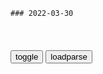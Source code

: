 ```tip
### 2022-03-30
```

<table id="tbc" style="white-space:pre-wrap">
</table>
<button onclick="toggleb()">toggle</button>
<button onclick="loadparse()">loadparse</button>
<br>
<!-- 🌸<br>🍅-　-🍑<hr>🍀 -->
<pre>
<textarea rows="30" cols="100" style="display: none" id="tar">

这些“坏习惯”，是高智商的表现
https://mbd.baidu.com/newspage/data/videolanding?nid=sv_3070574485245070914&sourceFrom=pc_feedlist

话痨，模仿，恶作剧，好动。

<font size="1" style="color:#DCDCDC">2022-03-30</font>

慈父、领袖、钢铁之人，斯大林与苏联的崛起(z)
https://xw.qq.com/cmsid/20210511V0F06G00

<font size="1" style="color:#DCDCDC">2022-03-30</font>

儿皇帝诞生，契丹南下拥立石敬瑭，他们为何不自己统治z原？|李从珂|李嗣源|后唐_网易订阅
https://www.163.com/dy/article/H3HREKLO0543KEPL.html

<font size="1" style="color:#DCDCDC">2022-03-30</font>

石敬瑭叫儿皇帝的原因是什么 石敬瑭为什么要割让燕云十六州|李嗣源|后唐|李从珂|李存勖_网易订阅
https://www.163.com/dy/article/H2VRIA3R0543UA0L.html

<font size="1" style="color:#DCDCDC">2022-03-30</font>

后晋高祖石敬瑭——认贼作父的儿皇帝_石敬唐_契丹_李从珂
http://news.sohu.com/a/528655005_121294408

<font size="1" style="color:#DCDCDC">2022-03-30</font>

https://slack-imgs.com/?url=https://i.pinimg.com/originals/82/16/d1/8216d1680a70a9b1492770b2fd05c7b9.jpg

https://slack-imgs.com/?url=https://i.pinimg.com/236x/82/16/d1/8216d1680a70a9b1492770b2fd05c7b9.jpg

肯德基提供免费素材给盗图商家：无法忍受图片分辨率太低
https://mbd.baidu.com/newspage/data/videolanding?nid=sv_13401430657494306427

<font size="1" style="color:#DCDCDC">2022-03-30</font>

欢乐颂：樊胜美谙熟人情世故，却是个办公室油子，安迪替她可惜！
https://mbd.baidu.com/newspage/data/videolanding?nid=sv_7078515371711064414&sourceFrom=rec

<font size="1" style="color:#DCDCDC">2022-03-30</font>

欢乐颂：曲筱绡请大家吃饭，邱莹莹：大款请客，不去白不去！
https://mbd.baidu.com/newspage/data/videolanding?nid=sv_10070054373209645333&sourceFrom=pc_feedlist

一对男女首先他们需要有身体交流的需求，然后再升华到精神思想交流的需求。

我怕他装正经装久了，连恋爱都不会谈了。

是我的问题，我不喜欢跟人亲密接触，我有生理排斥。

他在我眼里非常有魅力，他的学识让他整个人都熠熠生辉。我认为性感不一定只是肌肉，还有美貌，我认为的性感，应该是内在散发出来的迷人魅力。

没有人能真的冷淡，要么就是你找错人了，要么你就真的需要看心理医生。

喝醉了，没听见。（逃避）

<font size="1" style="color:#DCDCDC">2022-03-30</font>

m甸g防军总司令m昂莱：任何寻求推f军方管z的团体都将被歼灭__财经头条
https://cj.sina.com.cn/articles/view/1643971635/m61fd043303300wy2o

<font size="1" style="color:#DCDCDC">2022-03-30</font>

如果你特别想念一个人，却怎么也见不到他，就看看这个视频吧
https://mbd.baidu.com/newspage/data/videolanding?nid=sv_18284184370681702750&sourceFrom=pc_feedlist

可惜大多数人缘分浅情深，
梦醒时只能独自面对黑黑的夜空，不见鹿，不见鲸，也不见那个想念的人。

j油打了醋
美食领域爱好者
我初恋，我从喜欢到现在，几乎年年都能梦到他十次左右，但见过他之后，梦到的还是年少时的他。

<font size="1" style="color:#DCDCDC">2022-03-30</font>

访戴天山道士不遇_百度百科
https://baike.baidu.com/item/%E8%AE%BF%E6%88%B4%E5%A4%A9%E5%B1%B1%E9%81%93%E5%A3%AB%E4%B8%8D%E9%81%87

树深时见鹿，溪午不闻钟。

<font size="1" style="color:#DCDCDC">2022-03-30</font>

复制粘贴一句你喜欢的文案吧_腾讯新闻
https://new.qq.com/omn/20220318/20220318A06NME00.html

梦醒时夜续，不见鹿，不见鲸，也不见你。

<font size="1" style="color:#DCDCDC">2022-03-30</font>

g产凌凌漆：女特工本想补刀，凌凌漆却拿出白玫瑰，女特工心软了
https://mbd.baidu.com/newspage/data/videolanding?nid=sv_387516619801297731&sourceFrom=pc_feedlist

需要这么卖命吗？神经啊？

<font size="1" style="color:#DCDCDC">2022-03-30</font>

鹿鼎记：陈近南和周星驰这段对话，看懂比毒鸡汤有用多了，贼精辟
https://mbd.baidu.com/newspage/data/videolanding?nid=sv_13032552200984013992&sourceFrom=pc_feedlist

读过书明事理的人，大多数已经在清廷里面当g了，所以如果我们要对抗清廷，就要用一些蠢一点的人。对付那些蠢人，就绝不可以跟他们说真话，必须要用宗教形式来催眠他们，使他们觉得所做的事情都是对的。所以反清复明只不过是一句口号，跟阿弥陀佛其实都是一样。
总之，如果成功的话，就有无数的银两跟女人，你愿不愿意去？

这一本只不过是绝世武功的目录，那一堆才是绝世武功的秘籍。a龖囗囗

看了就九死一生，不看就十死无生。

要不然将来死在自己人手里面，那就太不值得了。

<font size="1" style="color:#DCDCDC">2022-03-30</font>

日剧：石原里美向小栗旬撒娇，表情好苏啊，我又可以了
https://mbd.baidu.com/newspage/data/videolanding?nid=sv_5110520234643984952&sourceFrom=pc_feedlist

与其通过网络实时分享信息和数据，还不如直接见面说话，更好地理解对方的心意。

现在除了见面，我想应该不会有比这更好的交流方式了把。

<font size="1" style="color:#DCDCDC">2022-03-30</font>

隔离日记③｜湖大隔离餐，6个套餐供选择，吃完胖5斤
https://mbd.baidu.com/newspage/data/landingsuper?context=%7B%22nid%22%3A%22news_9598248262950489163%22%7D&n_type=-1&p_from=-1

<font size="1" style="color:#DCDCDC">2022-03-30</font>

82年，松下3寸迷你CRT彩电，当年电路有这个集成度，真的很强
https://mbd.baidu.com/newspage/data/videolanding?nid=sv_4861119172469454717&sourceFrom=pc_feedlist

<font size="1" style="color:#DCDCDC">2022-03-30</font>

奇荒：人吃人犬吃犬，这家不敢走到那家去，饥荒惨状惨不忍睹
https://mbd.baidu.com/newspage/data/videolanding?nid=sv_539058085059624507&sourceFrom=pc_feedlist

这家不敢走到那家去，
你去了就出不来了，他就把你吃了。

在窝里动弹都动弹不了，哪个人能动弹，就把你s了，吃了，这样一家人就能活。

家里头如果人死了以后，他的亲人不敢哭，一哭怕引起邻居的注意，知道这个家里死人了，半夜或者后期就有人来偷这个尸体了。

清代王庸《流m记》
某于乡称善人，一日过邻村，遇众割一人，血肉狼藉。某见之，慨然兴叹，某本为众所识，众闻叹声，疑曰：尔将以我辈为忍耶？某见众变色，解之曰：吾绝食两三日，自叹来迟，不能籍众力一饱耳。众曰，果尔，我辈非得食独饱者，因各出所得分馈之，某受之归。谓价人曰：今日若非转机捷，此时已肉入人俎矣。

忻州王希龙《忆清堂文集·丁丑大荒记》
那一块胳膊上的肌肉，这块肉要比腹部这块肉好吃。

<font size="1" style="color:#DCDCDC">2022-03-30</font>

回顾郎咸平说：耐克的广告是随便打打？其实早就牢牢抓住我们的心
https://mbd.baidu.com/newspage/data/videolanding?nid=sv_4152333747090187500&sourceFrom=pc_feedlist

我们zg人是不喜欢面对问题的m族，我们也是不喜欢解决问题的m族，我们更不希望别人来批评我们的问题。

黄仁宇《万历十五年》

<font size="1" style="color:#DCDCDC">2022-03-30</font>

回顾郎咸平说：03年之前美g大豆比东北大豆还便宜，怎么就涨价了
https://mbd.baidu.com/newspage/data/videolanding?nid=sv_10043934176363521554&sourceFrom=pc_feedlist

<font size="1" style="color:#DCDCDC">2022-03-30</font>

三国：部下完成弑君大任，司马昭却要将其割舌，过河拆桥玩的真绝
https://mbd.baidu.com/newspage/data/videolanding?nid=sv_9676039793978243827&sourceFrom=pc_feedlist

司马公两代三人，功高盖世泽披宇宙，理应受魏禅让，登天子之位。

<font size="1" style="color:#DCDCDC">2022-08-26</font>

三g演义：司马公两代三人，功高盖世泽披宇宙，贾充恭请司马昭受禅称帝-电视剧-高清完整正版视频在线观看-优酷
https://v.youku.com/v_show/id_XNDQ3NTI0MzM5Ng==.html

<font size="1" style="color:#DCDCDC">2022-03-30</font>

郭达斯坦森智商最高的一部影片，头发越长智商越高，被低估的佳作
https://mbd.baidu.com/newspage/data/videolanding?nid=sv_7236952033695617727&sourceFrom=pc_feedlist

<font size="1" style="color:#DCDCDC">2022-03-30</font>

加勒比：美人鱼向水手们献吻，前秒还楚楚动人，下秒却露出獠牙！
https://mbd.baidu.com/newspage/data/videolanding?nid=sv_16349268565876550510&sourceFrom=pc_feedlist

我们先藏好自己的獠牙，用我们五官驾驭他们的三观。

<font size="1" style="color:#DCDCDC">2022-03-30</font>

黑衣人：我只是通知你，不是和你商量
https://mbd.baidu.com/newspage/data/videolanding?nid=sv_8595854569992685185&sourceFrom=pc_feedlist

<font size="1" style="color:#DCDCDC">2022-04-28</font>

黑衣人：女人嘛，就是利用完就丢的
https://mbd.baidu.com/newspage/data/videolanding?nid=sv_1551314033280730507&sourceFrom=rec

<font size="1" style="color:#DCDCDC">2022-03-30</font>

</textarea>
</pre>
<!-- 🍀<br>🍑-　-🍅<hr>🌸 -->

```note
```

<link
  rel="stylesheet"
  href="https://cdn.jsdelivr.net/npm/@fancyapps/ui/dist/fancybox.css"
/>
<script src="https://cdn.jsdelivr.net/npm/@fancyapps/ui@4.0/dist/fancybox.umd.js"></script>

<script type="text/javascript">

var __urlRegex = /(\b(https?|ftp|file):\/\/[-A-Z0-9+&@#\/%?=~_|!:,.;]*[-A-Z0-9+&@#\/%=~_|])/ig;
var __imgRegex = /\.(?:jpe?g|gif|png|webp)$/i;

loadparse();

function parseURL($string){

    var exp = __urlRegex;
    return $string.replace(exp,function(match){
            __imgRegex.lastIndex=0;
            if(__imgRegex.test(match)){
                return '<a data-fancybox="gallery" href="' + match.replace("/p=700", "")
                 + '"><img src="' + match.replace("/p=700", "/p=160x200")+'" width="64"></a>';
            }
            else{
                return '<a href="' + match + '" target="_blank">' + match + '</a>';
            }
        }
    );
}

function loadparse() {
  tbc.innerHTML = parseURL(tar.value);
}

function toggleb() {
  var x = document.getElementById("tar");
  if (x.style.display === "none") {
    x.style.display = "";
  } else {
    x.style.display = "none";
  }
}

</script>
